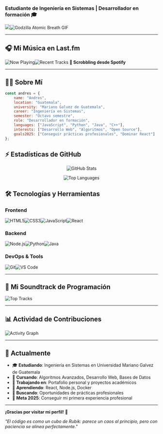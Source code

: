 ### Estudiante de Ingeniería en Sistemas | Desarrollador en formación 🎓

![](https://capsule-render.vercel.app/api?type=waving&color=gradient&customColorList=6,11,20&height=200&section=header&text=%C2%A1Hola!%20Soy%20Andres&fontSize=40&fontColor=00DDEB&animation=twinkling&fontAlignY=35)![Godzilla Atomic Breath GIF](https://i.pinimg.com/originals/e2/02/bd/e202bd98f141bb07d1f4a90662bc4296.gif)

---

## 🎧 Mi Música en Last.fm

![Now Playing](https://lastfm-img.vercel.app/now/Andres3f)![Recent Tracks](https://lastfm-recently-played.vercel.app/api?user=Andres3f&count=3&width=400&theme=dark)
**🎵 Scrobbling desde Spotify**

---

## 👨‍💻 Sobre Mí

```javascript
const andres = {
    name: "Andres",
    location: "Guatemala",
    university: "Mariano Galvez de Guatemala",
    career: "Ingeniería en Sistemas",
    semester: "Octavo semestre",
    role: "Desarrollador en formación",
    languages: ["JavaScript", "Python", "Java", "C++"],
    interests: ["Desarrollo Web", "Algoritmos", "Open Source"],
    goals2025: ["Conseguir prácticas profesionales", "Dominar React"]
};
```

## ⚡ Estadísticas de GitHub

<div align="center">
  
![GitHub Stats](https://github-readme-stats.vercel.app/api?username=Andres3f&show_icons=true&theme=tokyo-night&hide_border=true&bg_color=000000&title_color=00DDEB&icon_color=00DDEB&text_color=C9D1D9)

![Top Languages](https://github-readme-stats.vercel.app/api/top-langs/?username=Andres3f&layout=compact&theme=tokyo-night&hide_border=true&bg_color=000000&title_color=00DDEB&text_color=C9D1D9)

</div>

## 🛠️ Tecnologías y Herramientas

### Frontend

![HTML5](https://img.shields.io/badge/HTML5-E34F26?style=for-the-badge&logo=html5&logoColor=white)![CSS3](https://img.shields.io/badge/CSS3-1572B6?style=for-the-badge&logo=css3&logoColor=white)![JavaScript](https://img.shields.io/badge/JavaScript-F7DF1E?style=for-the-badge&logo=javascript&logoColor=black)![React](https://img.shields.io/badge/React-20232A?style=for-the-badge&logo=react&logoColor=61DAFB)

### Backend

![Node.js](https://img.shields.io/badge/Node.js-43853D?style=for-the-badge&logo=node.js&logoColor=white)![Python](https://img.shields.io/badge/Python-3776AB?style=for-the-badge&logo=python&logoColor=white)![Java](https://img.shields.io/badge/Java-ED8B00?style=for-the-badge&logo=openjdk&logoColor=white)

### DevOps & Tools

![Git](https://img.shields.io/badge/Git-F05032?style=for-the-badge&logo=git&logoColor=white)![VS Code](https://img.shields.io/badge/VS_Code-007ACC?style=for-the-badge&logo=visual-studio-code&logoColor=white)


---

## 🎵 Mi Soundtrack de Programación

![Top Tracks](https://lastfm-recently-played.vercel.app/api?user=Andres3f&count=5&width=400&theme=dark)

---

## 📊 Actividad de Contribuciones

![Activity Graph](https://github-readme-activity-graph.vercel.app/graph?username=Andres3f&theme=tokyo-night&hide_border=true&bg_color=0D1117&color=00DDEB&line=00DDEB&point=00DDEB&area=true)

---

## 💭 Actualmente

- 🎓 **Estudiando**: Ingeniería en Sistemas en Universidad Mariano Galvez de Guatemala
- 📖 **Cursando**: Algoritmos Avanzados, Desarrollo Web, Bases de Datos
- 🔭 **Trabajando en**: Portafolio personal y proyectos académicos
- 🌱 **Aprendiendo**: React, Node.js, Docker
- 👯 **Buscando**: Oportunidades de prácticas profesionales
- 🎯 **Meta 2025**: Conseguir mi primera experiencia profesional

---

**¡Gracias por visitar mi perfil!** 🚀

*"El código es como un cubo de Rubik: parece un caos al principio, pero con paciencia se alinea perfectamente."*
